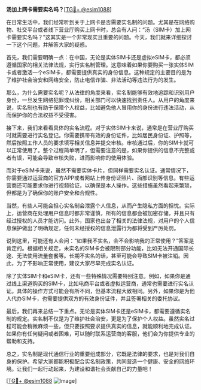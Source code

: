 **汤加上网卡需要实名吗？**[[TG💪+ @esim1088](https://t.me/s/esim1088)]

在日常生活中，我们经常听到关于上网卡是否需要实名制的问题。尤其是在网络购物、社交平台或者线下营业厅购买上网卡时，总会有人问：“汤（SIM卡）加上网卡需要实名吗？”这其实是一个非常现实且重要的问题。今天，我们就来详细探讨一下这个问题，并解答大家的疑惑。

首先，我们需要明确一点：在中国，无论是实体SIM卡还是虚拟eSIM卡，都必须遵循国家的相关法律法规，实行实名制管理。这意味着如果你要购买一张实体SIM卡或者激活一个eSIM卡，都需要提供真实的身份信息。这种规定的主要目的是为了维护社会治安和网络安全，防止电信诈骗、非法活动等违法行为的发生。

那么，为什么需要实名呢？从法律的角度来看，实名制能够有效地追踪和识别用户身份，一旦发生网络犯罪或纠纷，相关部门可以快速找到责任人。从用户的角度来说，实名制也有助于保障个人权益，比如避免他人冒用你的身份进行违法活动，从而保护你的合法权益不受侵害。

接下来，我们来看看具体的实名流程。对于实体SIM卡来说，通常是在营业厅购买时就需要进行实名登记。你需要携带有效的身份证件，比如居民身份证、护照等，然后按照工作人员的要求填写相关信息并提交审核。审核通过后，你的SIM卡就可以正常使用了。整个过程简单明了，但需要注意的是，如果你提供的信息不完整或者有误，可能会导致审核失败，进而影响你的使用体验。

而对于eSIM卡来说，虽然不需要实体卡片，但同样需要实名认证。通常情况下，你需要通过运营商的官方APP或者网站上传身份证照片、面部识别等信息。有些运营商还可能要求你进行视频验证，以确保是本人操作。这些措施虽然看起来繁琐，但都是为了确保你的账户安全和合规性。

当然，有些人可能会担心实名制会泄露个人信息，从而产生隐私方面的担忧。实际上，运营商在处理用户信息时都非常谨慎，所有的信息都会被加密存储，并且只有经过授权的人员才能访问。此外，国家也出台了相关的法律法规，对用户的个人信息保护做出了明确规定，任何未经授权的信息泄露行为都将受到严厉处罚。

说到这里，可能还有人会问：“如果我不实名，会不会影响我的正常使用？”答案是肯定的。根据相关规定，未实名的SIM卡会被限制部分功能，比如无法开通国际长途、无法使用流量套餐等。长期不实名的话，甚至可能会导致SIM卡被注销。因此，为了不影响正常使用，建议大家尽早完成实名认证。

除了实体SIM卡和eSIM卡，还有一些特殊情况需要特别注意。例如，如果你是通过线上渠道购买的SIM卡，比如电商平台或者虚拟运营商，通常也需要进行实名认证。具体的操作方式可能会有所不同，但基本流程大致相同。另外，如果你是为他人代办SIM卡，也需要提供双方的有效身份证件，并且签署相关的委托协议。

最后，我们再来总结一下重点。无论是实体SIM卡还是eSIM卡，都需要遵循实名制的规定。实名制不仅是为了维护社会治安，更是为了保护个人权益。虽然实名过程可能会稍微麻烦一些，但只要按照要求提供真实的信息，就能顺利地完成认证。如果你有任何疑问或者困难，可以随时联系运营商的客服，他们会为你提供专业的帮助和支持。

总之，实名制是现代通信行业的重要组成部分，它既是法律的要求，也是对我们自身的保护。希望大家都能积极配合实名制政策，共同营造一个健康、安全的网络环境。让我们一起行动起来，为建设和谐社会贡献自己的力量吧！

[[TG💪+ @esim1088](https://t.me/s/esim1088) ![Image](https://i.postimg.cc/4NQfJmqS/Snipaste-2025-05-13-00-14-12.png)]